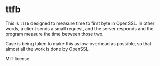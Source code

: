 # ttfb

This is `ttfb` designed to measure time to first byte in OpenSSL. In other words, a client
sends a small request, and the server responds and the program measure the time between those
two.

Case is being taken to make this as low-overhead as possible, so that almost all the
work is done by OpenSSL.

MIT license.
